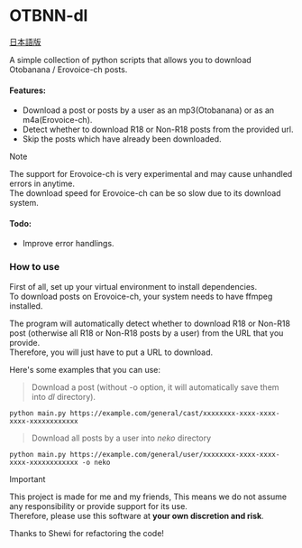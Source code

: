 # OTBNN-dl

[日本語版](/README_ja.md)

A simple collection of python scripts that allows you to download Otobanana / Erovoice-ch posts.

#### Features:
- Download a post or posts by a user as an mp3(Otobanana) or as an m4a(Erovoice-ch).
- Detect whether to download R18 or Non-R18 posts from the provided url.
- Skip the posts which have already been downloaded.

> [!NOTE]
> The support for Erovoice-ch is very experimental and may cause unhandled errors in anytime.  
> The download speed for Erovoice-ch can be so slow due to its download system.

#### Todo:
- Improve error handlings.

### How to use
First of all, set up your virtual environment to install dependencies.  
To download posts on Erovoice-ch, your system needs to have ffmpeg installed.  

The program will automatically detect whether to download R18 or Non-R18 post (otherwise all R18 or Non-R18 posts by a user) from the URL that you provide.  
Therefore, you will just have to put a URL to download.

Here's some examples that you can use:

> Download a post (without -o option, it will automatically save them into *dl* directory).
```
python main.py https://example.com/general/cast/xxxxxxxx-xxxx-xxxx-xxxx-xxxxxxxxxxxx
```

> Download all posts by a user into *neko* directory
```
python main.py https://example.com/general/user/xxxxxxxx-xxxx-xxxx-xxxx-xxxxxxxxxxxx -o neko
```

> [!IMPORTANT]
> This project is made for me and my friends, This means we do not assume any responsibility or provide support for its use.  
> Therefore, please use this software at **your own discretion and risk**.

Thanks to Shewi for refactoring the code!
